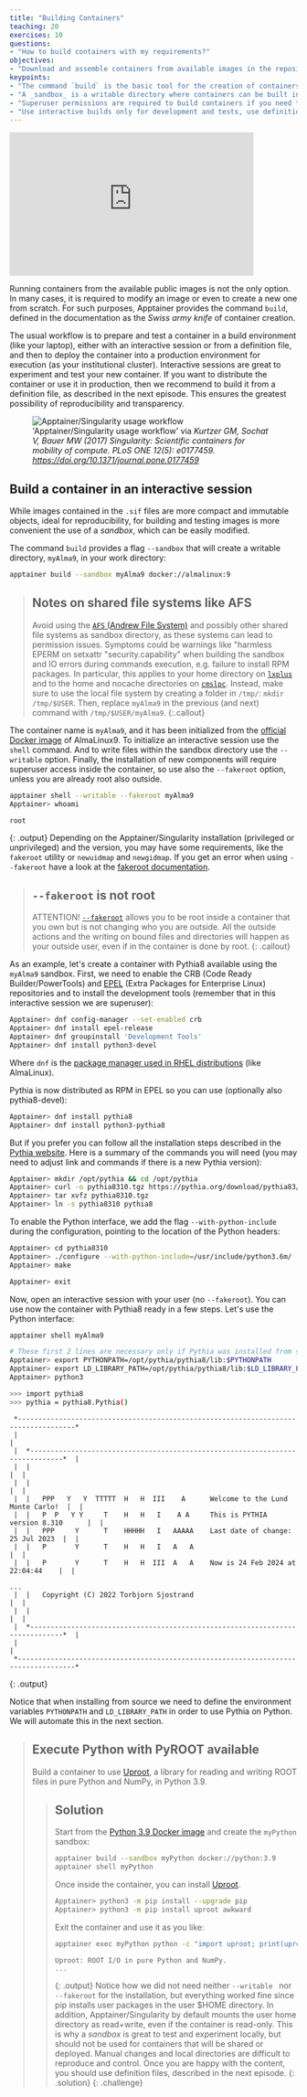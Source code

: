 ```yaml
---
title: "Building Containers"
teaching: 20
exercises: 10
questions:
- "How to build containers with my requirements?"
objectives:
- "Download and assemble containers from available images in the repositories."
keypoints:
- "The command `build` is the basic tool for the creation of containers."
- "A _sandbox_ is a writable directory where containers can be built interactively."
- "Superuser permissions are required to build containers if you need to install packages or manipulate the operating system."
- "Use interactive builds only for development and tests, use definition files for production or publicly distributed containers."
---
```

<iframe width="427" height="251" src="https://www.youtube.com/embed/aqjxxc2kMlU?list=PLKZ9c4ONm-VkxWW98Gcn9H6WwykMiqtnF" title="Intro to Apptainer/Singularity #3 - Building Containers"  frameborder="0" allow="accelerometer; autoplay; encrypted-media; gyroscope; picture-in-picture" allowfullscreen></iframe>

Running containers from the available public images is not the only option. In many cases, it is required to modify
an image or even to create a new one from scratch. For such purposes, Apptainer provides the command `build`,
defined in the documentation as the _Swiss army knife_ of container creation.

The usual workflow is to prepare and test a container in a build environment (like your laptop),
either with an interactive session or from a definition file,
and then to deploy the container into a production environment for execution (as your institutional cluster).
Interactive sessions are great to experiment and test your new container.
If you want to distribute the container or use it in production, then we recommend to build it from a definition file, as described in the next episode.
This ensures the greatest possibility of reproducibility and transparency.

<figure>
  <img src="https://journals.plos.org/plosone/article/figure/image?size=large&id=10.1371/journal.pone.0177459.g001" alt="Apptainer/Singularity usage workflow"/>
  <figcaption>'Apptainer/Singularity usage workflow' via <i>Kurtzer GM, Sochat V, Bauer MW (2017) Singularity: Scientific containers for mobility of compute. PLoS ONE 12(5): e0177459. <a href="https://doi.org/10.1371/journal.pone.0177459">https://doi.org/10.1371/journal.pone.0177459</a></i></figcaption>
</figure>

## Build a container in an interactive session

While images contained in the `.sif` files are more compact and immutable objects, ideal for reproducibility, for building and testing images is
more convenient the use of a _sandbox_, which can be easily modified.

The command `build` provides a flag `--sandbox` that will create a writable directory, `myAlma9`, in your work directory:
```bash
apptainer build --sandbox myAlma9 docker://almalinux:9
```

> ## Notes on shared file systems like AFS
> Avoid using the [`AFS` (Andrew File System)](https://en.wikipedia.org/wiki/Andrew_File_System) and possibly other shared file systems
> as sandbox directory, as these systems can lead to permission issues.
> Symptoms could be warnings like "harmless EPERM on setxattr "security.capability" when building the sandbox and
> IO errors during commands execution, e.g. failure to install RPM packages.
> In particular, this applies to your home directory on [`lxplus`](https://cern.service-now.com/service-portal?id=service_element&name=lxplus-service)
> and to the home and nocache directories on [`cmslpc`](https://uscms.org/uscms_at_work/computing/getstarted/uaf.shtml).
> Instead, make sure to use the local file system by creating a folder in `/tmp/`: `mkdir /tmp/$USER`.
> Then, replace `myAlma9` in the previous (and next) command with `/tmp/$USER/myAlma9`.
{:.callout}

The container name is `myAlma9`, and it has been initialized from the [official Docker image](https://hub.docker.com/_/almalinux)
of AlmaLinux9.
To initialize an interactive session use the `shell` command. And to write files within the sandbox directory use the `--writable` option.
Finally, the installation of new components will require superuser access inside the container, so use also the `--fakeroot` option, unless you are already root also outside.
```bash
apptainer shell --writable --fakeroot myAlma9
Apptainer> whoami
```
~~~
root
~~~
{: .output}
Depending on the Apptainer/Singularity installation (privileged or unprivileged) and the version, you may have some requirements, like the `fakeroot` utility or `newuidmap` and `newgidmap`.
If you get an error when using `--fakeroot` have a look at the [fakeroot documentation](https://apptainer.org/docs/user/main/fakeroot.html).
> ## `--fakeroot` is not root
> ATTENTION! [`--fakeroot`](https://apptainer.org/docs/user/main/fakeroot.html) allows you to be root inside a container that you own but is not changing who you are outside.
> All the outside actions and the writing on bound files and directories will happen as your outside user, even if in the container is done by root.
{: .callout}

As an example, let's create a container with Pythia8 available using the `myAlma9` sandbox.
First, we need to enable the CRB (Code Ready Builder/PowerTools) and
[EPEL](https://docs.fedoraproject.org/en-US/epel/) (Extra Packages for Enterprise Linux) repositories
and to install the development tools (remember that in this interactive session we are superuser):
```bash
Apptainer> dnf config-manager --set-enabled crb
Apptainer> dnf install epel-release
Apptainer> dnf groupinstall 'Development Tools'
Apptainer> dnf install python3-devel
```
Where `dnf` is the [package manager used in RHEL distributions](https://en.wikipedia.org/wiki/DNF_(software))
(like AlmaLinux).

Pythia is now distributed as RPM in EPEL so you can use (optionally also pythia8-devel):
```bash
Apptainer> dnf install pythia8
Apptainer> dnf install python3-pythia8
```

But if you prefer you can follow all the installation steps described in the [Pythia website](https://pythia.org/).
Here is a summary of the commands you will need (you may need to adjust link and commands if there is a new Pythia version):

```bash
Apptainer> mkdir /opt/pythia && cd /opt/pythia
Apptainer> curl -o pythia8310.tgz https://pythia.org/download/pythia83/pythia8310.tgz
Apptainer> tar xvfz pythia8310.tgz
Apptainer> ln -s pythia8310 pythia8
```

To enable the Python interface, we add the flag `--with-python-include` during the configuration, pointing to the
location of the Python headers:

```bash
Apptainer> cd pythia8310
Apptainer> ./configure --with-python-include=/usr/include/python3.6m/
Apptainer> make

Apptainer> exit
```

Now, open an interactive session with your user (no `--fakeroot`). You can use now the container with Pythia8 ready in a
few steps. Let's use the Python interface:

```bash
apptainer shell myAlma9

# These first 2 lines are necessary only if Pythia was installed from source
Apptainer> export PYTHONPATH=/opt/pythia/pythia8/lib:$PYTHONPATH
Apptainer> export LD_LIBRARY_PATH=/opt/pythia/pythia8/lib:$LD_LIBRARY_PATH
Apptainer> python3

>>> import pythia8
>>> pythia = pythia8.Pythia()
```
~~~
 *------------------------------------------------------------------------------------*
 |                                                                                    |
 |  *------------------------------------------------------------------------------*  |
 |  |                                                                              |  |
 |  |                                                                              |  |
 |  |   PPP   Y   Y  TTTTT  H   H  III    A      Welcome to the Lund Monte Carlo!  |  |
 |  |   P  P   Y Y     T    H   H   I    A A     This is PYTHIA version 8.310      |  |
 |  |   PPP     Y      T    HHHHH   I   AAAAA    Last date of change: 25 Jul 2023  |  |
 |  |   P       Y      T    H   H   I   A   A                                      |  |
 |  |   P       Y      T    H   H  III  A   A    Now is 24 Feb 2024 at 22:04:44    |  |

...
 |  |   Copyright (C) 2022 Torbjorn Sjostrand                                      |  |
 |  |                                                                              |  |
 |  *------------------------------------------------------------------------------*  |
 |                                                                                    |
 *------------------------------------------------------------------------------------*
~~~
{: .output}

Notice that when installing from source we need to define the environment variables `PYTHONPATH` and `LD_LIBRARY_PATH` in order to use Pythia on Python.
We will automate this in the next section.

> ## Execute Python with PyROOT available
>
> Build a container to use [Uproot](https://github.com/scikit-hep/uproot5),
> a library for reading and writing ROOT files in pure Python and NumPy, in Python 3.9.
>
> > ## Solution
> >
> > Start from the [Python 3.9 Docker image](https://hub.docker.com/_/python) and create the `myPython` sandbox:
> > ```bash
> > apptainer build --sandbox myPython docker://python:3.9
> > apptainer shell myPython
> > ```
> > Once inside the container, you can install [Uproot](https://uproot.readthedocs.io/en/latest/index.html).
> > ```bash
> > Apptainer> python3 -m pip install --upgrade pip
> > Apptainer> python3 -m pip install uproot awkward
> > ```
> > Exit the container and use it as you like:
> > ```bash
> > apptainer exec myPython python -c "import uproot; print(uproot.__doc__)"
> > ```
> > ~~~
> > Uproot: ROOT I/O in pure Python and NumPy.
> > ...
> > ~~~
> > {: .output}
> > Notice how we did not need neither `--writable ` nor `--fakeroot` for the installation, but everything worked fine since pip installs user packages in the user $HOME directory.
> > In addition, Apptainer/Singularity by default mounts the user home directory as read+write, even if the container is read-only.
> > This is why a _sandbox_ is great to test and experiment locally, but should not be used for containers that will be shared or deployed. Manual changes and local directories are difficult to reproduce and control. Once you are happy with the content, you should use definition files, described in the next episode.
> {: .solution}
{: .challenge}
